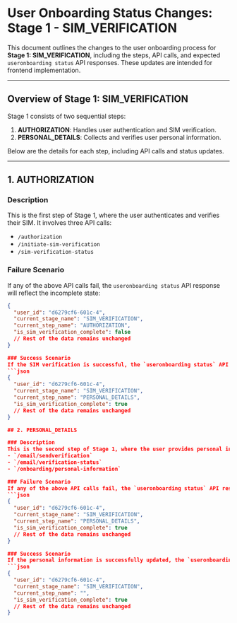 # User Onboarding Status Changes: Stage 1 - SIM_VERIFICATION

This document outlines the changes to the user onboarding process for **Stage 1: SIM_VERIFICATION**, including the steps, API calls, and expected `useronboarding status` API responses. These updates are intended for frontend implementation.

---

## Overview of Stage 1: SIM_VERIFICATION

Stage 1 consists of two sequential steps:
1. **AUTHORIZATION**: Handles user authentication and SIM verification.
2. **PERSONAL_DETAILS**: Collects and verifies user personal information.

Below are the details for each step, including API calls and status updates.

---

## 1. AUTHORIZATION

### Description
This is the first step of Stage 1, where the user authenticates and verifies their SIM. It involves three API calls:
- `/authorization`
- `/initiate-sim-verification`
- `/sim-verification-status`

### Failure Scenario
If any of the above API calls fail, the `useronboarding status` API response will reflect the incomplete state:
```json
{
  "user_id": "d6279cf6-601c-4",
  "current_stage_name": "SIM_VERIFICATION",
  "current_step_name": "AUTHORIZATION",
  "is_sim_verification_complete": false
  // Rest of the data remains unchanged
}

### Success Scenario
If the SIM verification is successful, the `useronboarding status` API response will reflect the completed state:
```json
{
  "user_id": "d6279cf6-601c-4",
  "current_stage_name": "SIM_VERIFICATION",
  "current_step_name": "PERSONAL_DETAILS",
  "is_sim_verification_complete": true
  // Rest of the data remains unchanged
}

## 2. PERSONAL_DETAILS

### Description
This is the second step of Stage 1, where the user provides personal information. It involves three API calls:
- `/email/sendverification`
- `/email/verification-status`
- `/onboarding/personal-information`

### Failure Scenario 
If any of the above API calls fail, the `useronboarding status` API response will reflect the incomplete state:
```json
{
  "user_id": "d6279cf6-601c-4",
  "current_stage_name": "SIM_VERIFICATION",
  "current_step_name": "PERSONAL_DETAILS",
  "is_sim_verification_complete": true
  // Rest of the data remains unchanged
}  

### Success Scenario
If the personal information is successfully updated, the `useronboarding status` API response will reflect the completed state:
```json
{
  "user_id": "d6279cf6-601c-4",
  "current_stage_name": "SIM_VERIFICATION",
  "current_step_name": "",
  "is_sim_verification_complete": true
  // Rest of the data remains unchanged
}
```
